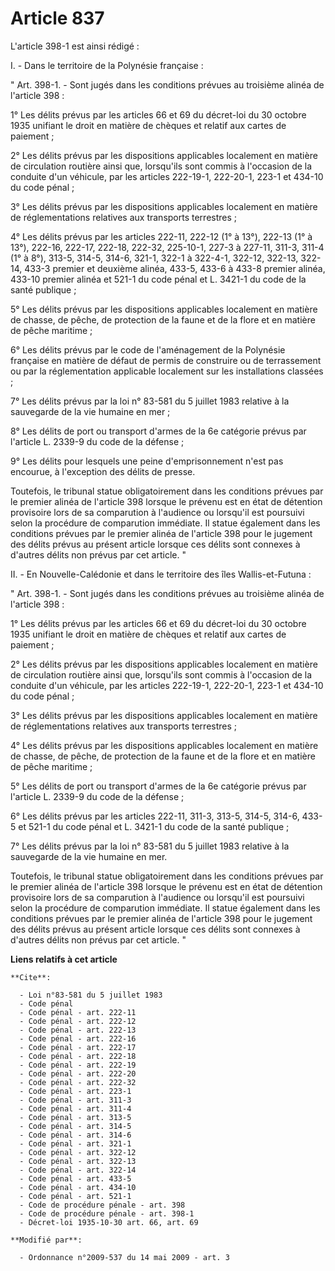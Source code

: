 # Article 837

L'article 398-1 est ainsi rédigé :

I. - Dans le territoire de la Polynésie française :

" Art. 398-1. - Sont jugés dans les conditions prévues au troisième alinéa de l'article 398 :

1° Les délits prévus par les articles 66 et 69 du décret-loi du 30 octobre 1935 unifiant le droit en matière de chèques et
relatif aux cartes de paiement ;

2° Les délits prévus par les dispositions applicables localement en matière de circulation routière ainsi que, lorsqu'ils
sont commis à l'occasion de la conduite d'un véhicule, par les articles 222-19-1, 222-20-1, 223-1 et 434-10 du code pénal ;

3° Les délits prévus par les dispositions applicables localement en matière de réglementations relatives aux transports
terrestres ;

4° Les délits prévus par les articles 222-11, 222-12 (1° à 13°), 222-13 (1° à 13°), 222-16, 222-17, 222-18, 222-32, 225-10-1,
227-3 à 227-11, 311-3, 311-4 (1° à 8°), 313-5, 314-5, 314-6, 321-1, 322-1 à 322-4-1, 322-12, 322-13, 322-14, 433-3 premier et
deuxième alinéa, 433-5, 433-6 à 433-8 premier alinéa, 433-10 premier alinéa et 521-1 du code pénal et L. 3421-1 du code de la
santé publique ;

5° Les délits prévus par les dispositions applicables localement en matière de chasse, de pêche, de protection de la faune et
de la flore et en matière de pêche maritime ;

6° Les délits prévus par le code de l'aménagement de la Polynésie française en matière de défaut de permis de construire ou
de terrassement ou par la réglementation applicable localement sur les installations classées ;

7° Les délits prévus par la loi n° 83-581 du 5 juillet 1983 relative à la sauvegarde de la vie humaine en mer ;

8° Les délits de port ou transport d'armes de la 6e catégorie prévus par l'article L. 2339-9 du code de la défense ; 

9° Les délits pour lesquels une peine d'emprisonnement n'est pas encourue, à l'exception des délits de presse.

Toutefois, le tribunal statue obligatoirement dans les conditions prévues par le premier alinéa de l'article 398 lorsque le
prévenu est en état de détention provisoire lors de sa comparution à l'audience ou lorsqu'il est poursuivi selon la procédure
de comparution immédiate. Il statue également dans les conditions prévues par le premier alinéa de l'article 398 pour le
jugement des délits prévus au présent article lorsque ces délits sont connexes à d'autres délits non prévus par cet article.
"

II. - En Nouvelle-Calédonie et dans le territoire des îles Wallis-et-Futuna :

" Art. 398-1. - Sont jugés dans les conditions prévues au troisième alinéa de l'article 398 :

1° Les délits prévus par les articles 66 et 69 du décret-loi du 30 octobre 1935 unifiant le droit en matière de chèques et
relatif aux cartes de paiement ;

2° Les délits prévus par les dispositions applicables localement en matière de circulation routière ainsi que, lorsqu'ils
sont commis à l'occasion de la conduite d'un véhicule, par les articles 222-19-1, 222-20-1, 223-1 et 434-10 du code pénal ;

3° Les délits prévus par les dispositions applicables localement en matière de réglementations relatives aux transports
terrestres ;

4° Les délits prévus par les dispositions applicables localement en matière de chasse, de pêche, de protection de la faune et
de la flore et en matière de pêche maritime ;

5° Les délits de port ou transport d'armes de la 6e catégorie prévus par l'article L. 2339-9 du code de la défense ; 

6° Les délits prévus par les articles 222-11, 311-3, 313-5, 314-5, 314-6, 433-5 et 521-1 du code pénal et L. 3421-1 du code
de la santé publique ; 

7° Les délits prévus par la loi n° 83-581 du 5 juillet 1983 relative à la sauvegarde de la vie humaine en mer. 

Toutefois, le tribunal statue obligatoirement dans les conditions prévues par le premier alinéa de l'article 398 lorsque le
prévenu est en état de détention provisoire lors de sa comparution à l'audience ou lorsqu'il est poursuivi selon la procédure
de comparution immédiate. Il statue également dans les conditions prévues par le premier alinéa de l'article 398 pour le
jugement des délits prévus au présent article lorsque ces délits sont connexes à d'autres délits non prévus par cet article.
"

**Liens relatifs à cet article**

	**Cite**:

	  - Loi n°83-581 du 5 juillet 1983
	  - Code pénal
	  - Code pénal - art. 222-11
	  - Code pénal - art. 222-12
	  - Code pénal - art. 222-13
	  - Code pénal - art. 222-16
	  - Code pénal - art. 222-17
	  - Code pénal - art. 222-18
	  - Code pénal - art. 222-19
	  - Code pénal - art. 222-20
	  - Code pénal - art. 222-32
	  - Code pénal - art. 223-1
	  - Code pénal - art. 311-3
	  - Code pénal - art. 311-4
	  - Code pénal - art. 313-5
	  - Code pénal - art. 314-5
	  - Code pénal - art. 314-6
	  - Code pénal - art. 321-1
	  - Code pénal - art. 322-12
	  - Code pénal - art. 322-13
	  - Code pénal - art. 322-14
	  - Code pénal - art. 433-5
	  - Code pénal - art. 434-10
	  - Code pénal - art. 521-1
	  - Code de procédure pénale - art. 398
	  - Code de procédure pénale - art. 398-1
	  - Décret-loi 1935-10-30 art. 66, art. 69

	**Modifié par**:

	  - Ordonnance n°2009-537 du 14 mai 2009 - art. 3
